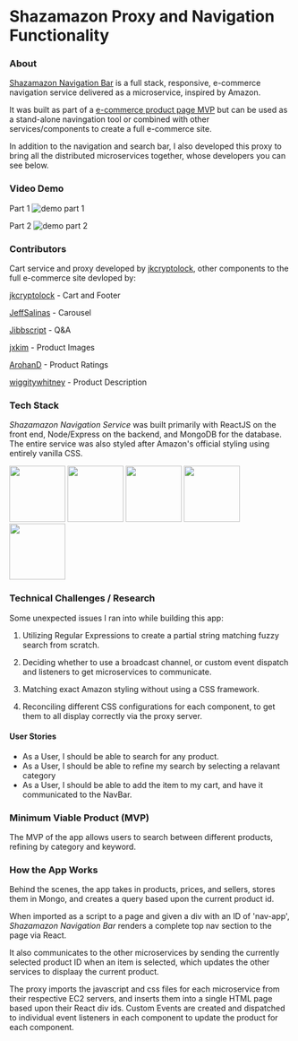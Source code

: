 # Shazamazon Proxy and Navigation Functionality

### About

<a href="https://github.com/shazamazon/module-nav-search-bar">Shazamazon Navigation Bar</a> is a full stack, responsive, e-commerce navigation service delivered as a microservice, inspired by Amazon.

It was built as part of a <a href="https://github.com/shazamazon">e-commerce product page MVP</a> but can be used as a stand-alone navingation tool or combined with other services/components to create a full e-commerce site.

In addition to the navigation and search bar, I also developed this proxy to bring all the distributed microservices together, whose developers you can see below.

### Video Demo

Part 1
![demo part 1](shazamazon-part1.gif)

Part 2
![demo part 2](shazamazon-part2.gif)

### Contributors

Cart service and proxy developed by <a href="https://github.com/jkcryptolock">jkcryptolock</a>, other components to the full e-commerce site devloped by:

<a href="https://github.com/jkcryptolock">jkcryptolock</a> - Cart and Footer

<a href='https://github.com/JeffSalinas'>JeffSalinas</a> - Carousel

<a href='https://github.com/Jibbscript'>Jibbscript</a> - Q&A

<a href='https://github.com/jxkim'>jxkim</a> - Product Images

<a href='https://github.com/ArohanD'>ArohanD</a> - Product Ratings

<a href='https://github.com/wiggitywhitney'>wiggitywhitney</a> - Product Description

### Tech Stack

_Shazamazon Navigation Service_ was built primarily with ReactJS on the front end, Node/Express on the backend, and MongoDB for the database. The entire service was also styled after Amazon's official styling using entirely vanilla CSS.

<img src="https://lh3.googleusercontent.com/ZIHOUCCxFaB7NirPhEX4K8cyTPIMvxvdJxpuhjb_qJ_dk-z7qEgD8riaR0ODXzXQZYn23zHpFiwGzxTDT88FTLeUMoPqlIjyLKoL1am8MH5pCoJExjL8SUC8uaeeiAjvQB0_vym6" width="100"/>
<img src="https://lh5.googleusercontent.com/_RcI-sgNRX5J0olXzRycjQN3tysoTXbH8kXRfE0AtBY8KkDrINApsrfZGAkczZYGwKTPZlYdJXQyKmWO4zFzvON9Op6Ovcu0GQxwabxWfGJH__oRB6YCC-qD_3b2yj_efkprD8UP" width="100" />
<img src="https://lh5.googleusercontent.com/rdAoVdYKOCnmtev6t7DJrEY7mG4iYsRPqeTH0Z-OrlsVmiea3q5SMtOGNSa7HzJcyxcIcelTacG5gPNgyBoIviiNcLbohQAicvpldcfM32Klb_ewouDRd67OtYhUAU1CEZB4rBqB" width="100" />
<img src="https://lh6.googleusercontent.com/tKlT8lGB2bTDqSilr_a2y8vaO-QBUdcUIYASnslf-RAKTxUEiEBq-_gTVBP0irIP1ZWNuSvp1fouOJrQBXUr0joVmBZzNyOec4jBpOyVogPZMOYhPH6YQwYOiLdZnfuaDnFel9rn" width="100" />
<img src="https://cloud.mongodb.com/static/images/mdb_logo.svg" width='100'/>

### Technical Challenges / Research

Some unexpected issues I ran into while building this app:

1. Utilizing Regular Expressions to create a partial string matching fuzzy search from scratch.

2. Deciding whether to use a broadcast channel, or custom event dispatch and listeners to get microservices to communicate.

3. Matching exact Amazon styling without using a CSS framework.

4. Reconciling different CSS configurations for each component, to get them to all display correctly via the proxy server.

#### User Stories

- As a User, I should be able to search for any product.
- As a User, I should be able to refine my search by selecting a relavant category
- As a User, I should be able to add the item to my cart, and have it communicated to the NavBar.

### Minimum Viable Product (MVP)

The MVP of the app allows users to search between different products, refining by category and keyword.

### How the App Works

Behind the scenes, the app takes in products, prices, and sellers, stores them in Mongo, and creates a query based upon the current product id.

When imported as a script to a page and given a div with an ID of 'nav-app', _Shazamazon Navigation Bar_ renders a complete top nav section to the page via React.

It also communicates to the other microservices by sending the currently selected product ID when an item is selected, which updates the other services to displaay the current product.

The proxy imports the javascript and css files for each microservice from their respective EC2 servers, and inserts them into a single HTML page based upon their React div ids. Custom Events are created and dispatched to individual event listeners in each component to update the product for each component.
